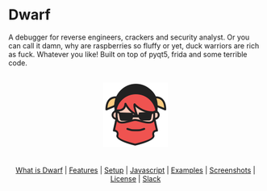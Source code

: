 # Dwarf

A debugger for reverse engineers, crackers and security analyst.
Or you can call it damn, why are raspberries so fluffy or yet, duck warriors are rich as fuck. Whatever you like!
Built on top of pyqt5, frida and some terrible code.

<p align="center">
  <br>
  <img src="dwarf/assets/dwarf.png">
  <br>
  <br>
  <br>  
  <a href="http://www.giovanni-rocca.com/dwarf/">What is Dwarf</a> |
  <a href="http://www.giovanni-rocca.com/dwarf/features/">Features</a> |
  <a href="http://www.giovanni-rocca.com/dwarf/setup/">Setup</a> |
  <a href="https://igio90.github.io/Dwarf/">Javascript</a> |
  <a href="http://www.giovanni-rocca.com/dwarf/examples/">Examples</a> |
  <a href="http://www.giovanni-rocca.com/dwarf/screenshots/">Screenshots</a> |
  <a href="https://github.com/iGio90/Dwarf/blob/master/LICENSE">License</a> |
  <a href="https://join.slack.com/t/resecret/shared_invite/enQtMzc1NTg4MzE3NjA1LTlkNzYxNTIwYTc2ZTYyOWY1MTQ1NzBiN2ZhYjQwYmY0ZmRhODQ0NDE3NmRmZjFiMmE1MDYwNWJlNDVjZDcwNGE">Slack</a>
  <br>
  <br>
</p>

